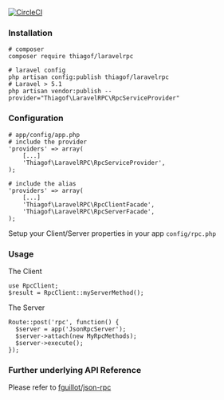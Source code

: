 [![CircleCI](https://circleci.com/gh/thiagof/laravelrpc.svg?style=svg)](https://circleci.com/gh/thiagof/laravelrpc)

### Installation

    # composer
    composer require thiagof/laravelrpc

    # laravel config
    php artisan config:publish thiagof/laravelrpc
    # Laravel > 5.1
    php artisan vendor:publish --provider="Thiagof\LaravelRPC\RpcServiceProvider"



### Configuration

    # app/config/app.php
    # include the provider
    'providers' => array(
        [...]
        'Thiagof\LaravelRPC\RpcServiceProvider',
    );

    # include the alias
    'providers' => array(
        [...]
        'Thiagof\LaravelRPC\RpcClientFacade',
        'Thiagof\LaravelRPC\RpcServerFacade',
    );

Setup your Client/Server properties in your app `config/rpc.php`

### Usage

The Client

    use RpcClient;
    $result = RpcClient::myServerMethod();

The Server
    
    Route::post('rpc', function() {
      $server = app('JsonRpcServer');
      $server->attach(new MyRpcMethods);
      $server->execute();
    });


### Further underlying API Reference

Please refer to [fguillot/json-rpc](https://github.com/fguillot/JsonRPC)